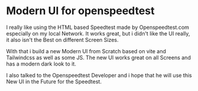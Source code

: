 # Modern UI for openspeedtest

I really like using the HTML based Speedtest made by Openspeedtest.com especially on my local Network.
It works great, but i didn't like the UI really, it also isn't the Best on different Screen Sizes.

With that i build a new Modern UI from Scratch based on vite and Tailwindcss as well as some JS.
The new UI works great on all Screens and has a modern dark look to it.

I also talked to the Openspeedtest Developer and i hope that he will use this New UI in the Future for the Speedtest.
